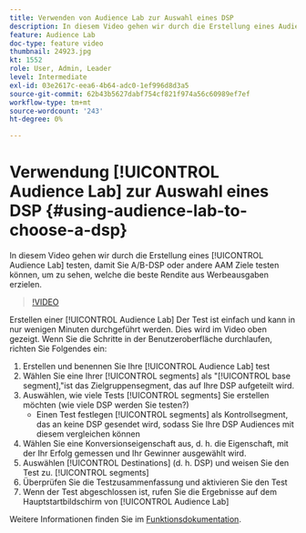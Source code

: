 ```yaml
---
title: Verwenden von Audience Lab zur Auswahl eines DSP
description: In diesem Video gehen wir durch die Erstellung eines Audience Lab-Tests, sodass Sie A/B-DSP oder andere AAM Ziele testen können, um zu sehen, welche die beste Rendite für Werbeausgaben erzielen.
feature: Audience Lab
doc-type: feature video
thumbnail: 24923.jpg
kt: 1552
role: User, Admin, Leader
level: Intermediate
exl-id: 03e2617c-eea6-4b64-adc0-1ef996d8d3a5
source-git-commit: 62b43b5627dabf754cf821f974a56c60989ef7ef
workflow-type: tm+mt
source-wordcount: '243'
ht-degree: 0%

---
```


# Verwendung [!UICONTROL Audience Lab] zur Auswahl eines DSP {#using-audience-lab-to-choose-a-dsp}

In diesem Video gehen wir durch die Erstellung eines [!UICONTROL Audience Lab] testen, damit Sie A/B-DSP oder andere AAM Ziele testen können, um zu sehen, welche die beste Rendite aus Werbeausgaben erzielen.

>[!VIDEO](https://video.tv.adobe.com/v/24923/?quality=12)

Erstellen einer [!UICONTROL Audience Lab] Der Test ist einfach und kann in nur wenigen Minuten durchgeführt werden. Dies wird im Video oben gezeigt. Wenn Sie die Schritte in der Benutzeroberfläche durchlaufen, richten Sie Folgendes ein:

1. Erstellen und benennen Sie Ihre [!UICONTROL Audience Lab] test
1. Wählen Sie eine Ihrer [!UICONTROL segments] als &quot;[!UICONTROL base segment],&quot;ist das Zielgruppensegment, das auf Ihre DSP aufgeteilt wird.
1. Auswählen, wie viele Tests [!UICONTROL segments] Sie erstellen möchten (wie viele DSP werden Sie testen?)
   * Einen Test festlegen [!UICONTROL segments] als Kontrollsegment, das an keine DSP gesendet wird, sodass Sie Ihre DSP Audiences mit diesem vergleichen können
1. Wählen Sie eine Konversionseigenschaft aus, d. h. die Eigenschaft, mit der Ihr Erfolg gemessen und Ihr Gewinner ausgewählt wird.
1. Auswählen [!UICONTROL Destinations] (d. h. DSP) und weisen Sie den Test zu. [!UICONTROL segments]
1. Überprüfen Sie die Testzusammenfassung und aktivieren Sie den Test
1. Wenn der Test abgeschlossen ist, rufen Sie die Ergebnisse auf dem Hauptstartbildschirm von [!UICONTROL Audience Lab]

Weitere Informationen finden Sie im [Funktionsdokumentation](https://experienceleague.adobe.com/docs/audience-manager/user-guide/features/audience-lab/audience-lab.html).
